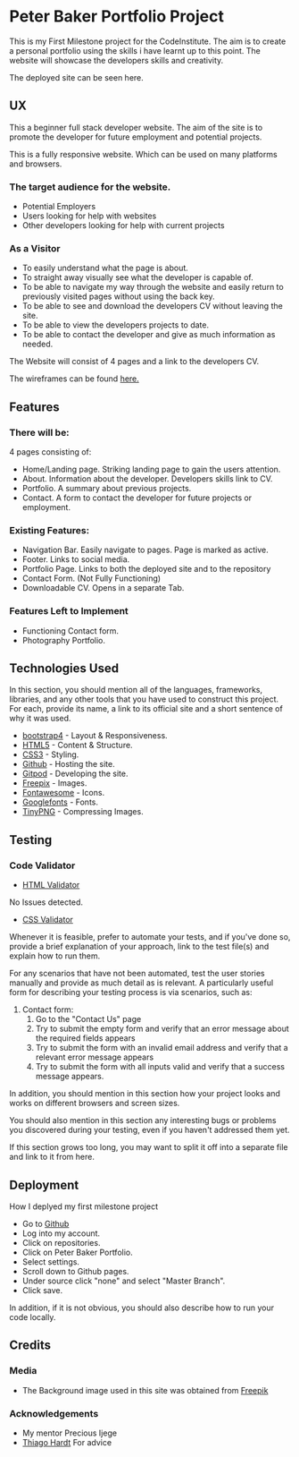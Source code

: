 # Peter Baker Portfolio Project


This is my First Milestone project for the CodeInstitute. The aim is to create a personal portfolio using the skills i have learnt up to this point. The website will showcase the developers skills and creativity.

The deployed site can be seen here.


## UX
 
This a beginner full stack developer website. The aim of the site is to promote the developer for future employment and potential projects.

This is a fully responsive website. Which can be used on many platforms and browsers.

### The target audience for the website.
- Potential Employers
- Users looking for help with websites
- Other developers looking for help with current projects

### As a Visitor

- To easily understand what the page is about.
- To straight away visually see what the developer is capable of.
- To be able to navigate my way through the website and easily return to previously visited pages without using the back key.
- To be able to see and download the developers CV without leaving the site.
- To be able to view the developers projects to date.
- To be able to contact the developer and give as much information as needed.

The Website will consist of 4 pages and a link to the developers CV.

The wireframes can be found [here.](https://www.figma.com/file/SYpJ97bFEnBfiS0DF3i0Rj/Portfolio)


## Features


### There will be:
 
4 pages consisting of:
- Home/Landing page. Striking landing page to gain the users attention.
- About. Information about the developer. Developers skills link to CV.
- Portfolio. A summary about previous projects.  
- Contact. A form to contact the developer for future projects or employment.

### Existing Features:
- Navigation Bar. Easily navigate to pages. Page is marked as active.
- Footer. Links to social media.
- Portfolio Page. Links to both the deployed site and to the repository
- Contact Form. (Not Fully Functioning)
- Downloadable CV. Opens in a separate Tab.



### Features Left to Implement
- Functioning Contact form.
- Photography Portfolio.

## Technologies Used

In this section, you should mention all of the languages, frameworks, libraries, and any other tools that you have used to construct this project. For each, provide its name, a link to its official site and a short sentence of why it was used.

- [bootstrap4](https://getbootstrap.com/) - Layout & Responsiveness.
- [HTML5](https://en.wikipedia.org/wiki/HTML5) - Content & Structure.
- [CSS3](https://en.wikipedia.org/wiki/CSS) - Styling.
- [Github](https://github.com/) - Hosting the site.
- [Gitpod](https://www.gitpod.io/) - Developing the site.
- [Freepix](https://www.freepik.com/) - Images.
- [Fontawesome](https://fontawesome.com/v4.7.0/icons/) - Icons.
- [Googlefonts](https://fonts.google.com/) - Fonts.
- [TinyPNG](https://tinypng.com/) - Compressing Images.


## Testing

### Code Validator

- [HTML Validator](https://validator.w3.org/)

No Issues detected.

- [CSS Validator](https://jigsaw.w3.org/css-validator/)



Whenever it is feasible, prefer to automate your tests, and if you've done so, provide a brief explanation of your approach, link to the test file(s) and explain how to run them.

For any scenarios that have not been automated, test the user stories manually and provide as much detail as is relevant. A particularly useful form for describing your testing process is via scenarios, such as:

1. Contact form:
    1. Go to the "Contact Us" page
    2. Try to submit the empty form and verify that an error message about the required fields appears
    3. Try to submit the form with an invalid email address and verify that a relevant error message appears
    4. Try to submit the form with all inputs valid and verify that a success message appears.

In addition, you should mention in this section how your project looks and works on different browsers and screen sizes.

You should also mention in this section any interesting bugs or problems you discovered during your testing, even if you haven't addressed them yet.

If this section grows too long, you may want to split it off into a separate file and link to it from here.

## Deployment

How I deplyed my first milestone project

- Go to [Github](https://github.com/)
- Log into my account.
- Click on repositories.
- Click on Peter Baker Portfolio.
- Select settings.
- Scroll down to Github pages.
- Under source click "none" and select "Master Branch".
- Click save.



In addition, if it is not obvious, you should also describe how to run your code locally.


## Credits

### Media

- The Background image used in this site was obtained from  [Freepik](https://www.freepik.com/)


### Acknowledgements

- My mentor Precious Ijege 
- [Thiago Hardt]() For advice